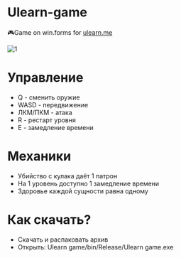 # Ulearn-game
🎮Game on win.forms for [ulearn.me](https://ulearn.me)

![1](https://user-images.githubusercontent.com/63664630/169667554-a6b51201-ea4c-4170-85c6-4a03b0163a63.png)

# Управление
* Q - сменить оружие
* WASD - передвижение
* ЛКМ/ПКМ - атака
* R - рестарт уровня
* E - замедление времени

# Механики
* Убийство с кулака даёт 1 патрон
* На 1 уровень доступно 1 замедление времени
* Здоровье каждой сущности равна одному

# Как скачать?
* Скачать и распаковать архив
* Открыть: Ulearn game/bin/Release/Ulearn game.exe
